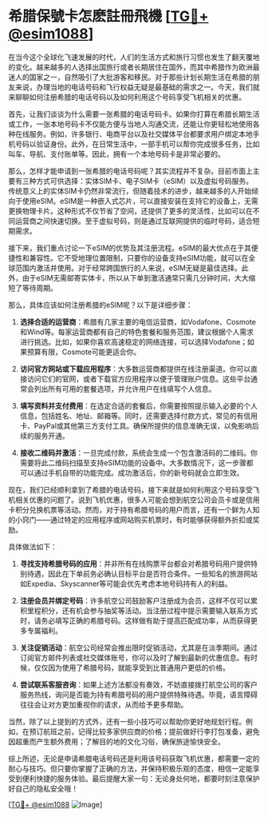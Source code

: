 # 希腊保號卡怎麽註冊飛機 [[TG💪+ @esim1088](https://t.me/s/esim1088)]

在当今这个全球化飞速发展的时代，人们的生活方式和旅行习惯也发生了翻天覆地的变化。越来越多的人选择出国旅行或者长期居住在国外，而其中希腊作为欧洲最迷人的国家之一，自然吸引了大批游客和移民。对于那些计划长期生活在希腊的朋友来说，办理当地的电话号码和飞行权益无疑是最基础的需求之一。今天，我们就来聊聊如何注册希腊的电话号码以及如何利用这个号码享受飞机相关的优惠。

首先，让我们谈谈为什么需要一张希腊的电话号码卡。如果你打算在希腊长期生活或工作，一张本地号码卡不仅能方便与当地人沟通交流，还能让你更轻松地使用各种在线服务。例如，许多银行、电商平台以及社交媒体平台都要求用户绑定本地手机号码以验证身份。此外，在日常生活中，一部手机可以帮你完成很多任务，比如叫车、导航、支付账单等。因此，拥有一个本地号码卡是非常必要的。

那么，怎样才能申请到一张希腊的电话号码呢？其实流程并不复杂。目前市面上主要有三种方式可供选择：实体SIM卡、电子SIM卡（eSIM）以及虚拟号码服务。传统意义上的实体SIM卡仍然非常流行，但随着技术的进步，越来越多的人开始倾向于使用eSIM。eSIM是一种嵌入式芯片，可以直接安装在支持它的设备上，无需更换物理卡片。这种形式不仅节省了空间，还提供了更多的灵活性，比如可以在不同运营商之间快速切换。至于虚拟号码，则是通过互联网提供的临时号码，适合短期需求。

接下来，我们重点讨论一下eSIM的优势及其注册流程。eSIM的最大优点在于其便捷性和兼容性。它不受地理位置限制，只要你的设备支持eSIM功能，就可以在全球范围内激活并使用。对于经常跨国旅行的人来说，eSIM无疑是最佳选择。此外，由于eSIM无需邮寄实体卡，所以从下单到激活通常只需几分钟时间，大大缩短了等待周期。

那么，具体应该如何注册希腊的eSIM呢？以下是详细步骤：

1. **选择合适的运营商**：希腊有几家主要的电信运营商，如Vodafone、Cosmote和Wind等。每家运营商都有自己的特色套餐和服务范围，建议根据个人需求进行挑选。比如，如果你喜欢高速稳定的网络连接，可以选择Vodafone；如果预算有限，Cosmote可能更适合你。

2. **访问官方网站或下载应用程序**：大多数运营商都提供在线注册渠道。你可以直接访问它们的官网，或者下载官方应用程序以便于管理账户信息。这些平台通常会列出所有可用的套餐选项，并允许用户在线填写个人信息。

3. **填写资料并支付费用**：在选定合适的套餐后，你需要按照提示输入必要的个人信息，包括姓名、地址、邮箱等。同时，还需要选择付款方式，常见的有信用卡、PayPal或其他第三方支付工具。确保所提供的信息准确无误，以免影响后续的服务开通。

4. **接收二维码并激活**：一旦完成付款，系统会生成一个包含激活码的二维码。你需要将此二维码扫描至支持eSIM功能的设备中。大多数情况下，这一步骤都可以通过手机自带的功能完成。成功激活后，你的新号码就会立即生效。

现在，我们已经顺利拿到了希腊的电话号码，接下来就是如何利用这个号码享受飞机相关优惠的问题了。说到飞机优惠，很多人可能会想到航空公司会员卡或是信用卡积分兑换机票等活动。然而，对于持有希腊号码的用户而言，还有一个鲜为人知的小窍门——通过特定的应用程序或网站购买机票时，有时能够获得额外折扣或奖励。

具体做法如下：

1. **寻找支持希腊号码的应用**：并非所有在线购票平台都会对希腊号码用户提供特别待遇，因此在下单前务必确认目标平台是否符合条件。一些知名的旅游网站如Expedia、Skyscanner等可能会优先考虑本地号码持有人的利益。

2. **注册会员并绑定号码**：许多航空公司鼓励客户注册成为会员，这样不仅可以累积里程积分，还有机会参与抽奖等活动。当注册过程中提示需要输入联系方式时，请务必填写正确的希腊号码。这样做有助于提高匹配成功率，从而获得更多专属福利。

3. **关注促销活动**：航空公司经常会推出限时促销活动，尤其是在淡季期间。通过订阅官方邮件列表或社交媒体账号，你可以及时了解到最新的优惠信息。有时候，仅仅因为使用了希腊号码，就能享受到比普通用户更低的价格。

4. **尝试联系客服咨询**：如果上述方法都没有奏效，不妨直接拨打航空公司的客户服务热线，询问是否能为持有希腊号码的用户提供特殊待遇。毕竟，语言障碍往往会让对方更加重视你的请求，从而给予更多帮助。

当然，除了以上提到的方式外，还有一些小技巧可以帮助你更好地规划行程。例如，在预订航班之前，记得比较多家供应商的价格；提前做好行李打包准备，避免因超重而产生额外费用；了解目的地的文化习俗，确保旅途愉快安全。

综上所述，无论是申请希腊电话号码还是利用该号码获取飞机优惠，都需要一定的耐心与技巧。但只要你掌握了正确的方法，并保持积极乐观的态度，相信一定能享受到便利快捷的服务体验。最后提醒大家一句：无论身处何地，都要时刻注意保护好自己的隐私安全哦！

[[TG💪+ @esim1088](https://t.me/s/esim1088) ![Image](https://i.postimg.cc/4NQfJmqS/Snipaste-2025-05-13-00-14-12.png)]